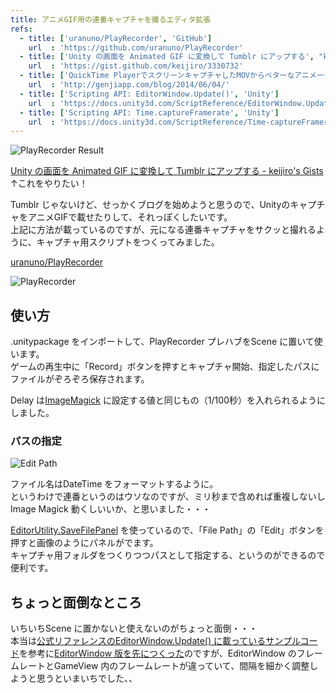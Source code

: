 ```yaml
---
title: アニメGIF用の連番キャプチャを撮るエディタ拡張
refs:
  - title: ['uranuno/PlayRecorder', 'GitHub']
    url  : 'https://github.com/uranuno/PlayRecorder'
  - title: ['Unity の画面を Animated GIF に変換して Tumblr にアップする', "keijiro's Gists"]
    url  : 'https://gist.github.com/keijiro/3330732'
  - title: ['QuickTime PlayerでスクリーンキャプチャしたMOVからベターなアニメーションGIFを作る', 'Genji App Blog']
    url  : 'http://genjiapp.com/blog/2014/06/04/'
  - title: ['Scripting API: EditorWindow.Update()', 'Unity']
    url  : 'https://docs.unity3d.com/ScriptReference/EditorWindow.Update.html'
  - title: ['Scripting API: Time.captureFramerate', 'Unity']
    url  : 'https://docs.unity3d.com/ScriptReference/Time-captureFramerate.html'
---
```


![PlayRecorder Result](https://uranuno.github.io/PlayRecorder/out.gif "Cubeくん")

[Unity の画面を Animated GIF に変換して Tumblr にアップする - keijiro's Gists](https://gist.github.com/keijiro/3330732)  
↑これをやりたい！

Tumblr じゃないけど、せっかくブログを始めようと思うので、UnityのキャプチャをアニメGIFで載せたりして、それっぽくしたいです。  
上記に方法が載っているのですが、元になる連番キャプチャをサクッと撮れるように、キャプチャ用スクリプトをつくってみました。

[uranuno/PlayRecorder](https://github.com/uranuno/PlayRecorder)

![PlayRecorder](https://uranuno.github.io/PlayRecorder/playrecorder.png)

<!-- more -->

使い方
-----

.unitypackage をインポートして、PlayRecorder プレハブをScene に置いて使います。  
ゲームの再生中に「Record」ボタンを押すとキャプチャ開始、指定したパスにファイルがぞろぞろ保存されます。

Delay は[ImageMagick](http://www.imagemagick.org/) に設定する値と同じもの（1/100秒）を入れられるようにしました。  

### パスの指定
![Edit Path](https://uranuno.github.io/PlayRecorder/save_capture.png)

ファイル名はDateTime をフォーマットするように。  
というわけで連番というのはウソなのですが、ミリ秒まで含めれば重複しないしImage Magick 動くしいいか、と思いました・・・

[EditorUtility.SaveFilePanel](http://docs.unity3d.com/ScriptReference/EditorUtility.SaveFilePanel.html) を使っているので、「File Path」の「Edit」ボタンを押すと画像のようにパネルがでます。  
キャプチャ用フォルダをつくりつつパスとして指定する、というのができるので便利です。  


ちょっと面倒なところ
--------------------
いちいちScene に置かないと使えないのがちょっと面倒・・・  
本当は[公式リファレンスのEditorWindow.Update() に載っているサンプルコード](https://docs.unity3d.com/ScriptReference/EditorWindow.Update.html)を参考に[EditorWindow 版を先につくった](https://gist.github.com/uranuno/f558aade1b3ab1f4e3b8)のですが、EditorWindow のフレームレートとGameView 内のフレームレートが違っていて、間隔を細かく調整しようと思うといまいちでした、、
